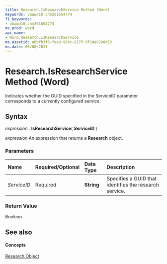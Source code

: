```yaml
---
title: Research.IsResearchService Method (Word)
keywords: vbawd10.chm201654774
f1_keywords:
- vbawd10.chm201654774
ms.prod: word
api_name:
- Word.Research.IsResearchService
ms.assetid: a6bfb3f8-fee9-986c-827f-9f24a9288d13
ms.date: 06/08/2017
---
```



# Research.IsResearchService Method (Word)

Indicates whether the GUID specified in the ServiceID parameter corresponds to a currently configured service.


## Syntax

 _expression_ . **IsResearchService**( **_ServiceID_** )

 _expression_ An expression that returns a **Research** object.


### Parameters



|**Name**|**Required/Optional**|**Data Type**|**Description**|
|:-----|:-----|:-----|:-----|
| _ServiceID_|Required| **String**|Specifies a GUID that identifies the research service.|

### Return Value

Boolean


## See also


#### Concepts


[Research Object](research-object-word.md)

